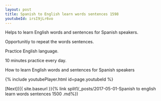 ```yaml
---
layout: post
title: Spanish to English learn words sentences 1598 
youtubeId: irsI9jLr6vo
---
```

 
 
Helps to learn English words and sentences for Spanish speakers.

Opportunitiy to repeat the words sentences. 

Practice English language. 
 
10 minutes practice every day. 
 
How to learn English words and sentences for Spanish speakers 
 
{% include youtubePlayer.html id=page.youtubeId %}
 
 
[Next]({{ site.baseurl }}{% link  split1/_posts/2017-05-01-Spanish to english learn words sentences 1500 .md%})
 
